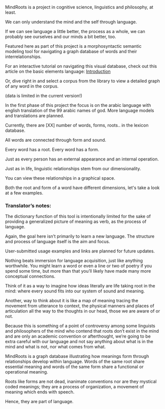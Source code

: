 MindRoots is a project in cognitive science, linguistics and philosophy, at least.

We can only understand the mind and the self through language. 

If we can see language a little better, the process as a whole, we can probably see ourselves and our minds a bit better, too. 

Featured here as part of this project is a morphosyntactic semantic modeling tool for navigating a graph database of words and their interrelationships. 

For an interactive tutorial on navigating this visual database, check out this article on the basic elements language: [Introduction](/mindroots/introduction)

Or, dive right in and select a corpus from the library to view a detailed graph of any word in the corpus.

(data is limited in the current version!)



In the first phase of this project the focus is on the arabic language with english translation of the 99 arabic names of god. More language models and translations are planned. 

Currently, there are [XX] number of words, forms, roots.. in the lexicon database.

All words are connected through form and sound.  

Every word has a root.  Every word has a form.

Just as every person has an external appearance and an internal operation.

Just as in life, linguistic relationships stem from our dimensionality.

You can view these relationships in a graphical space.

Both the root and form of a word have different dimensions, let's take a look at a few examples.



### Translator’s notes:

The dictionary function of this tool is intentionally limited for the sake of providing a generalized picture of meaning as verb, as the process of language. 

Again, the goal here isn’t primarily to learn a new language.  The structure and process of language itself is the aim and focus.  

User-submitted usage examples and links are planned for future updates.

Nothing beats immersion for language acquisition, just like anything worthwhile. You might learn a word or even a line or two of poetry if you spend some time, but more than that you’ll likely have made many more conceptual connections.

Think of it as a way to imagine how ideas literally are life taking root in the mind:  where every sound fits into our system of sound and meaning.

Another, way to think about it is like a map of meaning tracing the movement from utterance to context, the physical manners and places of articulation all the way to the thoughts in our head, those we are aware of or not.

Because this is something of a point of controversy among some linguists and philosophers of the mind who contend that roots don’t exist in the mind and are only an academic convention or afterthought, we’re going to be extra careful with our language and not say anything about what is in the mind and what is not, nor what comes from what.

MindRoots is a graph database  illustrating how meanings form through relationships develop within language.  Words of the same root share essential meaning and words of the same form share a functional or operational meaning.

Roots like forms are not dead, inanimate conventions nor are they mystical coded meanings; they are a process of organization, a movement of meaning which ends with speech.

Hence, they are part of language.  

